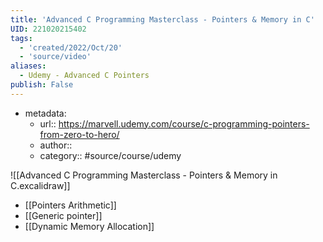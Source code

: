 ```yaml
---
title: 'Advanced C Programming Masterclass - Pointers & Memory in C'
UID: 221020215402
tags:
  - 'created/2022/Oct/20'
  - 'source/video'
aliases:
  - Udemy - Advanced C Pointers
publish: False
---
```

- metadata:
	- url:: https://marvell.udemy.com/course/c-programming-pointers-from-zero-to-hero/
	- author::
	- category:: #source/course/udemy


![[Advanced C Programming Masterclass - Pointers & Memory in C.excalidraw]]

- [[Pointers Arithmetic]]
- [[Generic pointer]]
- [[Dynamic Memory Allocation]]